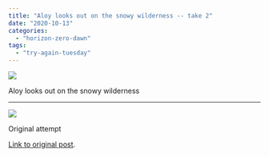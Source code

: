 ```yaml
---
title: "Aloy looks out on the snowy wilderness -- take 2"
date: "2020-10-13"
categories: 
  - "horizon-zero-dawn"
tags: 
  - "try-again-tuesday"
---
```


[![](images/Snowy-wilderness-take-2-scaled-1.jpg)](http://davidpeach.co.uk/wp-content/uploads/2020/10/Snowy-wilderness-take-2-scaled-1.jpg)

Aloy looks out on the snowy wilderness

* * *

![](images/Aloy-looks-out-over-snowy-wilderness-1024x576.jpg)

Original attempt

[Link to original post](https://davidpeach.co.uk/2019/09/29/aloy-looks-out-across-the-snowy-wilderness/).
